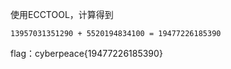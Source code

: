 使用ECCTOOL，计算得到

```
13957031351290 + 5520194834100 = 19477226185390
```

flag：cyberpeace{19477226185390}